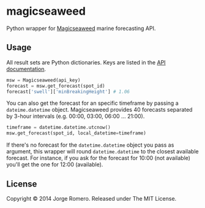 magicseaweed
============

Python wrapper for [Magicseaweed](http://magicseaweed.com/developer/forecast-api) marine forecasting API.

## Usage

All result sets are Python dictionaries. Keys are listed in the [API documentation](http://magicseaweed.com/developer/forecast-api).

```python
msw = Magicseaweed(api_key)
forecast = msw.get_forecast(spot_id)
forecast['swell']['minBreakingHeight'] # 1.06
```

You can also get the forecast for an specific timeframe by passing a ```dateime.datetime``` object. Magicseaweed provides 40 forecasts separated by 3-hour intervals (e.g. 00:00, 03:00, 06:00 ... 21:00).

```python
timeframe = datetime.datetime.utcnow()
msw.get_forecast(spot_id, local_datetime=timeframe)
```

If there's no forecast for the ```datetime.datetime``` object you pass as argument, this wrapper will round ```datetime.datetime``` to the closest available forecast. For instance, if you ask for the forecast for 10:00 (not available) you'll get the one for 12:00 (available).


## License

Copyright © 2014 Jorge Romero. Released under The MIT License.

